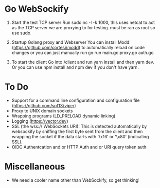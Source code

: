 # Go WebSockify

1. Start the test TCP server
Run sudo nc -l -k 1000, this uses netcat to act as the TCP server we are proxying to for testing. must be ran as root so use sudo.

2. Startup Golang proxy and Webserver
You can install Modd (https://github.com/cortesi/modd) to automatically reload on code changes or you can just manually run
go run main.go proxy.go auth.go

3. To start the client
Go into /client and run yarn install and then yarn dev. Or you can use npm install and npm dev if you don't have yarn.

# To Do
* Support for a command line configuration and configuration file (https://github.com/spf13/viper)
* Proxy to UNIX domain sockets
* Wrapping programs (LD_PRELOAD dynamic linking)
* Logging (https://vector.dev)
* SSL (the wss:// WebSockets URI): This is detected automatically by websockify by sniffing the first byte sent from the client and then wrapping the socket if the data starts with '\x16' or '\x80' (indicating SSL).
* OIDC Authentcation and or HTTP Auth and or URI query token auth

# Miscellaneous
* We need a cooler name other than WebSockify, so get thinking!
